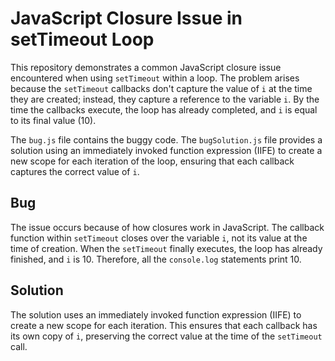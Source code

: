 # JavaScript Closure Issue in setTimeout Loop

This repository demonstrates a common JavaScript closure issue encountered when using `setTimeout` within a loop. The problem arises because the `setTimeout` callbacks don't capture the value of `i` at the time they are created; instead, they capture a reference to the variable `i`. By the time the callbacks execute, the loop has already completed, and `i` is equal to its final value (10).

The `bug.js` file contains the buggy code. The `bugSolution.js` file provides a solution using an immediately invoked function expression (IIFE) to create a new scope for each iteration of the loop, ensuring that each callback captures the correct value of `i`.

## Bug
The issue occurs because of how closures work in JavaScript.  The callback function within `setTimeout` closes over the variable `i`, not its value at the time of creation. When the `setTimeout` finally executes, the loop has already finished, and `i` is 10. Therefore, all the `console.log` statements print 10.

## Solution
The solution uses an immediately invoked function expression (IIFE) to create a new scope for each iteration. This ensures that each callback has its own copy of `i`, preserving the correct value at the time of the `setTimeout` call.